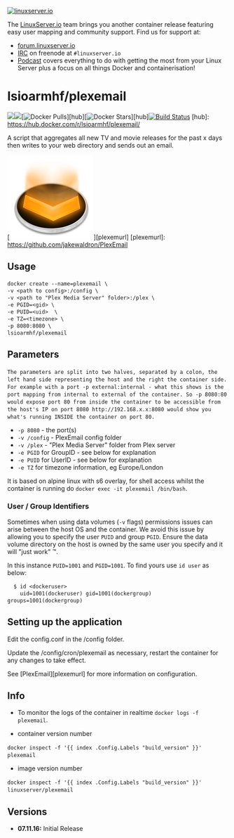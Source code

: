 [linuxserverurl]: https://linuxserver.io
[forumurl]: https://forum.linuxserver.io
[ircurl]: https://www.linuxserver.io/irc/
[podcasturl]: https://www.linuxserver.io/podcast/

[![linuxserver.io](https://raw.githubusercontent.com/linuxserver/docker-templates/master/linuxserver.io/img/linuxserver_medium.png)][linuxserverurl]

The [LinuxServer.io][linuxserverurl] team brings you another container release featuring easy user mapping and community support. Find us for support at:
* [forum.linuxserver.io][forumurl]
* [IRC][ircurl] on freenode at `#linuxserver.io`
* [Podcast][podcasturl] covers everything to do with getting the most from your Linux Server plus a focus on all things Docker and containerisation!

# lsioarmhf/plexemail
[![](https://images.microbadger.com/badges/version/lsioarmhf/plexemail.svg)](https://microbadger.com/images/lsioarmhf/plexemail "Get your own version badge on microbadger.com")[![](https://images.microbadger.com/badges/image/lsioarmhf/plexemail.svg)](http://microbadger.com/images/lsioarmhf/plexemail "Get your own image badge on microbadger.com")[![Docker Pulls](https://img.shields.io/docker/pulls/lsioarmhf/plexemail.svg)][hub][![Docker Stars](https://img.shields.io/docker/stars/lsioarmhf/plexemail.svg)][hub][![Build Status](http://jenkins.linuxserver.io:8080/buildStatus/icon?job=Dockers/LinuxServer.io-armhf/lsioarmhf-plexemail)](http://jenkins.linuxserver.io:8080/job/Dockers/job/LinuxServer.io-armhf/job/lsioarmhf-plexemail/)
[hub]: https://hub.docker.com/r/lsioarmhf/plexemail/

A script that aggregates all new TV and movie releases for the past x days then writes to your web directory and sends out an email.

[![plexemail](https://raw.githubusercontent.com/linuxserver/docker-templates/master/linuxserver.io/img/plexemail-icon.png)][plexemurl]
[plexemurl]: https://github.com/jakewaldron/PlexEmail

## Usage

```
docker create --name=plexemail \
-v <path to config>:/config \
-v <path to "Plex Media Server" folder>:/plex \
-e PGID=<gid> \
-e PUID=<uid>  \
-e TZ=<timezone> \
-p 8080:8080 \
lsioarmhf/plexemail
```

## Parameters

`The parameters are split into two halves, separated by a colon, the left hand side representing the host and the right the container side. 
For example with a port -p external:internal - what this shows is the port mapping from internal to external of the container.
So -p 8080:80 would expose port 80 from inside the container to be accessible from the host's IP on port 8080
http://192.168.x.x:8080 would show you what's running INSIDE the container on port 80.`


* `-p 8080` - the port(s)
* `-v /config` - PlexEmail config folder
* `-v /plex` - "Plex Media Server" folder from Plex server
* `-e PGID` for GroupID - see below for explanation
* `-e PUID` for UserID - see below for explanation
* `-e TZ` for timezone information, eg Europe/London

It is based on alpine linux with s6 overlay, for shell access whilst the container is running do `docker exec -it plexemail /bin/bash`.

### User / Group Identifiers

Sometimes when using data volumes (`-v` flags) permissions issues can arise between the host OS and the container. We avoid this issue by allowing you to specify the user `PUID` and group `PGID`. Ensure the data volume directory on the host is owned by the same user you specify and it will "just work" ™.

In this instance `PUID=1001` and `PGID=1001`. To find yours use `id user` as below:

```
  $ id <dockeruser>
    uid=1001(dockeruser) gid=1001(dockergroup) groups=1001(dockergroup)
```

## Setting up the application 

Edit the config.conf in the /config folder.

Update the /config/cron/plexemail as necessary, restart the container for any changes to take effect.

See [PlexEmail][plexemurl] for more information on configuration.

## Info

* To monitor the logs of the container in realtime `docker logs -f plexemail`.

* container version number 

`docker inspect -f '{{ index .Config.Labels "build_version" }}' plexemail`

* image version number

`docker inspect -f '{{ index .Config.Labels "build_version" }}' linuxserver/plexemail`

## Versions

+ **07.11.16:** Initial Release 
